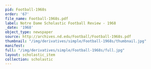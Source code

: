 ```yaml
---
pid: Football-1968s
order: '67'
file_name: Football-1968s.pdf
label: Notre Dame Scholastic Football Review - 1968
_date: '1968'
object_type: newspaper
source: http://archives.nd.edu/Football/Football-1968s.pdf
thumbnail: "/img/derivatives/simple/Football-1968s/thumbnail.jpg"
manifest:
full: "/img/derivatives/simple/Football-1968s/full.jpg"
layout: scholastic_item
collection: scholastic
---
```

